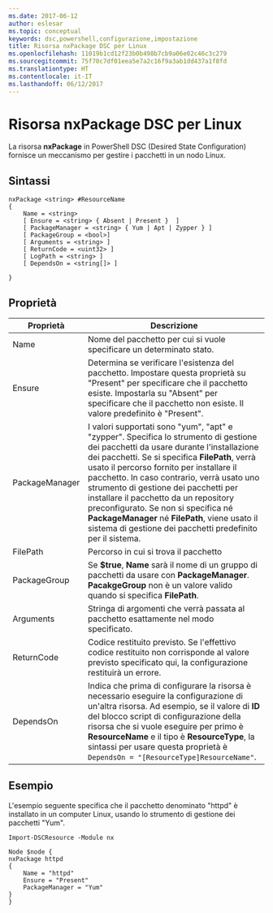 ```yaml
---
ms.date: 2017-06-12
author: eslesar
ms.topic: conceptual
keywords: dsc,powershell,configurazione,impostazione
title: Risorsa nxPackage DSC per Linux
ms.openlocfilehash: 11019b1cd12f23b0b498b7cb9a06e02c46c3c279
ms.sourcegitcommit: 75f70c7df01eea5e7a2c16f9a3ab1dd437a1f8fd
ms.translationtype: HT
ms.contentlocale: it-IT
ms.lasthandoff: 06/12/2017
---
```

<a id="dsc-for-linux-nxpackage-resource" class="xliff"></a>
# Risorsa nxPackage DSC per Linux

La risorsa **nxPackage** in PowerShell DSC (Desired State Configuration) fornisce un meccanismo per gestire i pacchetti in un nodo Linux.

<a id="syntax" class="xliff"></a>
## Sintassi

```
nxPackage <string> #ResourceName
{
    Name = <string>
    [ Ensure = <string> { Absent | Present }  ]
    [ PackageManager = <string> { Yum | Apt | Zypper } ]
    [ PackageGroup = <bool>]
    [ Arguments = <string> ]
    [ ReturnCode = <uint32> ]
    [ LogPath = <string> ]
    [ DependsOn = <string[]> ]
    
}
```

<a id="properties" class="xliff"></a>
## Proprietà

|  Proprietà |  Descrizione | 
|---|---|
| Name| Nome del pacchetto per cui si vuole specificare un determinato stato.| 
| Ensure| Determina se verificare l'esistenza del pacchetto. Impostare questa proprietà su "Present" per specificare che il pacchetto esiste. Impostarla su "Absent" per specificare che il pacchetto non esiste. Il valore predefinito è "Present".|  
| PackageManager| I valori supportati sono "yum", "apt" e "zypper". Specifica lo strumento di gestione dei pacchetti da usare durante l'installazione dei pacchetti. Se si specifica **FilePath**, verrà usato il percorso fornito per installare il pacchetto. In caso contrario, verrà usato uno strumento di gestione dei pacchetti per installare il pacchetto da un repository preconfigurato. Se non si specifica né **PackageManager** né **FilePath**, viene usato il sistema di gestione dei pacchetti predefinito per il sistema.| 
| FilePath| Percorso in cui si trova il pacchetto| 
| PackageGroup| Se **$true**, **Name** sarà il nome di un gruppo di pacchetti da usare con **PackageManager**. **PacakgeGroup** non è un valore valido quando si specifica **FilePath**.| 
| Arguments| Stringa di argomenti che verrà passata al pacchetto esattamente nel modo specificato.| 
| ReturnCode| Codice restituito previsto. Se l'effettivo codice restituito non corrisponde al valore previsto specificato qui, la configurazione restituirà un errore.| 
| DependsOn | Indica che prima di configurare la risorsa è necessario eseguire la configurazione di un'altra risorsa. Ad esempio, se il valore di **ID** del blocco script di configurazione della risorsa che si vuole eseguire per primo è **ResourceName** e il tipo è **ResourceType**, la sintassi per usare questa proprietà è `DependsOn = "[ResourceType]ResourceName"`.| 

<a id="example" class="xliff"></a>
## Esempio

L'esempio seguente specifica che il pacchetto denominato "httpd" è installato in un computer Linux, usando lo strumento di gestione dei pacchetti "Yum".

```
Import-DSCResource -Module nx 

Node $node {
nxPackage httpd
{
    Name = "httpd"
    Ensure = "Present"
    PackageManager = "Yum"
}
}
```

